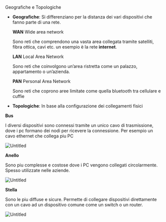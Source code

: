 Geografiche e Topologiche

- **Geografiche**: Si differenziano per la distanza dei vari dispositivi che fanno parte di una rete.
    
    **WAN** Wide area network
    
    Sono reti che comprendono una vasta area collegata tramite satelliti, fibra ottica, cavi etc. un esempio è la rete **internet**.
    
    **LAN** Local Area Network
    
    Sono reti che coinvolgono un’area ristretta come un palazzo, appartamento o un’azienda.
    
    **PAN** Personal Area Network
    
    Sono reti che coprono aree limitate come quella bluetooth tra cellulare e cuffie
    
- **Topologiche**: In base alla configurazione dei collegamenti fisici

**Bus**
    
I diversi dispositivi sono connessi tramite un unico cavo di trasmissione, dove i pc formano dei nodi per ricevere la connessione.  Per esempio un cavo ethernet che collega piu PC

![Untitled](https://github.com/user-attachments/assets/2fd0c396-102c-4f0d-9e67-e43a6bc1c01c)

**Anello**

Sono piu complesse e costose dove i PC vengono collegati circolarmente. Spesso utilizzate nelle aziende.

![Untitled](https://github.com/user-attachments/assets/69b6a86c-105f-458f-ad5d-4cff9de1d959)

**Stella**

Sono le piu diffuse e sicure. Permette di collegare dispositivi direttamente con un cavo ad un dispositivo comune come un switch o un router.

![Untitled](https://github.com/user-attachments/assets/2b23fc81-0d50-4d5b-8395-6cdef29f3541)






  
